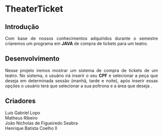 # TheaterTicket

## Introdução 

<div align = "justify">Com base de nossos conhecimentos adquiridos durante o semestre criaremos um programa em <strong>JAVA</strong> de compra de tickets para um teatro.</div> 

## Desenvolvimento

<div align="justify"> Nesse projeto iremos mostrar um sistema de compra de tickets de um teatro. No sistema, o usuário irá inserir o seu <strong>CPF</strong> e selecionar a peça que deseja em determinada sessão (manhã, tarde e noite), após inserir essas opções o usuário terá que selecionar a sua poltrona e a área que deseja .</div>



## Criadores

<div align="justify"> Luis Gabriel Lopo</div>
<div align="justify"> Matheus Ribeiro</div>
<div align="justify"> João Nicholas de Figueiredo Seabra</div>
<div align="justify"> Henrique Batista Coelho II</div>
